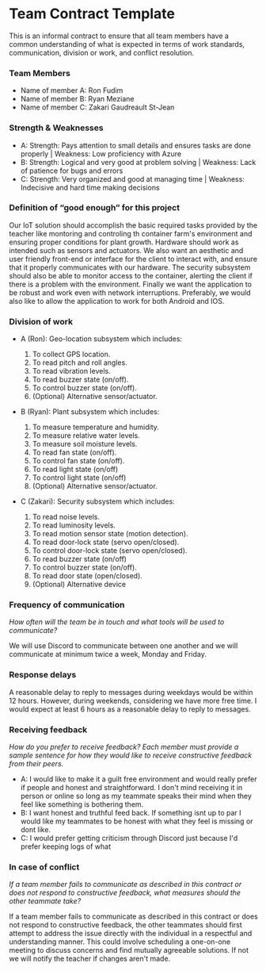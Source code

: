 # Team Contract Template

This is an informal contract to ensure that all team members have a common understanding of what is expected in terms of work standards, communication, division or work, and conflict resolution.

### Team Members

- Name of member A: Ron Fudim
- Name of member B: Ryan Meziane
- Name of member C: Zakari Gaudreault St-Jean

### Strength & Weaknesses

- A: Strength: Pays attention to small details and ensures tasks are done properly | Weakness: Low proficiency with Azure
- B: Strength: Logical and very good at problem solving | Weakness: Lack of patience for bugs and errors
- C: Strength: Very organized and good at managing time | Weakness: Indecisive and hard time making decisions

### Definition of “good enough” for this project

Our IoT solution should accomplish the basic required tasks provided by the teacher like montoring and controling th container farm's environment and ensuring proper conditions for plant growth. Hardware should work as intended such as sensors and actuators. We also want an aesthetic and user friendly front-end or interface for the client to interact with, and ensure that it properly communicates with our hardware. The security subsystem should also be able to monitor access to the container, alerting the client if there is a problem with the environment. Finally we want the application to be robust and work even with network interruptions. Preferably, we would also like to allow the application to work for both Android and IOS.


### Division of work

- A (Ron): Geo-location subsystem which includes:
    1. To collect GPS location.
    2. To read pitch and roll angles.
    3. To read vibration levels.
    4. To read buzzer state (on/off).
    5. To control buzzer state (on/off).
    6. (Optional) Alternative sensor/actuator.


- B (Ryan): Plant subsystem which includes:
    1. To measure temperature and humidity.
    2. To measure relative water levels.
    3. To measure soil moisture levels.
    4. To read fan state (on/off).
    5. To control fan state (on/off).
    6. To read light state (on/off)
    7. To control light state (on/off)
    8. (Optional) Alternative sensor/actuator.


- C (Zakari): Security subsystem which includes:
    1. To read noise levels.
    2. To read luminosity levels.
    3. To read motion sensor state (motion detection).
    4. To read door-lock state (servo open/closed).
    5. To control door-lock state (servo open/closed).
    6. To read buzzer state (on/off)
    7. To control buzzer state (on/off).
    8. To read door state (open/closed).
    9. (Optional) Alternative device



### Frequency of communication

*How often will the team be in touch and what tools will be used to communicate?*

We will use Discord to communicate between one another and we will communicate at minimum twice a week, Monday and Friday.

### Response delays

A reasonable delay to reply to messages during weekdays would be within 12 hours. However, during weekends, considering we have more free time. I would expect at least 6 hours as a reasonable delay to reply to messages.

### Receiving feedback

*How do you prefer to receive feedback? Each member must provide a sample sentence for how they would like to receive constructive feedback from their peers.*

- A: I would like to make it a guilt free environment and would really prefer if people and honest and straightforward. I don't mind receiving it in person or online so long as my teammate speaks their mind when they feel like something is bothering them.
- B: I want honest and truthful feed back. If something isnt up to par I would like my teammates to be honest with what they feel is missing or dont like.
- C: I would prefer getting criticism through Discord just because I'd prefer keeping logs of what 

### In case of conflict

*If a team member fails to communicate as described in this contract or does not respond to constructive feedback, what measures should the other teammate take?*

If a team member fails to communicate as described in this contract or does not respond to constructive feedback, the other teammates should first attempt to address the issue directly with the individual in a respectful and understanding manner. This could involve scheduling a one-on-one meeting to discuss concerns and find mutually agreeable solutions. If not we will notify the teacher if changes aren't made.
